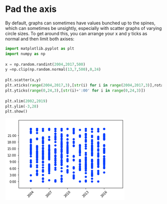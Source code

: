 # Pad the axis

By default, graphs can sometimes have values bunched up to the spines, which can sometimes be unsightly, especially with scatter graphs of varying circle sizes. To get around this, you can arrange your x and y ticks as normal and then limit both axises:

```python
import matplotlib.pyplot as plt
import numpy as np

x = np.random.randint(2004,2017,500)
y =np.clip(np.random.normal(13,7,500),0,24)

plt.scatter(x,y)
plt.xticks(range(2004,2017,3),[str(i) for i in range(2004,2017,3)],rotation=45)
plt.yticks(range(0,24,3),[str(i)+':00' for i in range(0,24,3)])

plt.xlim(2002,2019)
plt.ylim(-3,28)
plt.show()
```

![axis padding example](/graph_examples/axis_padding_example.png)
